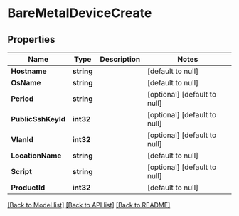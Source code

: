 # BareMetalDeviceCreate

## Properties
Name | Type | Description | Notes
------------ | ------------- | ------------- | -------------
**Hostname** | **string** |  | [default to null]
**OsName** | **string** |  | [default to null]
**Period** | **string** |  | [optional] [default to null]
**PublicSshKeyId** | **int32** |  | [optional] [default to null]
**VlanId** | **int32** |  | [optional] [default to null]
**LocationName** | **string** |  | [default to null]
**Script** | **string** |  | [optional] [default to null]
**ProductId** | **int32** |  | [default to null]

[[Back to Model list]](../README.md#documentation-for-models) [[Back to API list]](../README.md#documentation-for-api-endpoints) [[Back to README]](../README.md)


